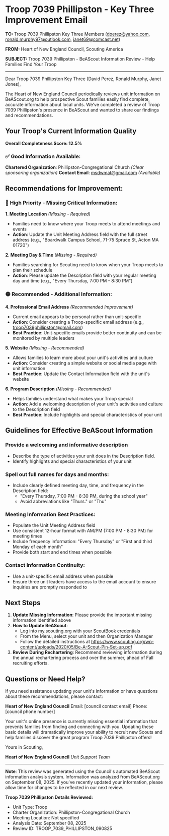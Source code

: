 # Troop 7039 Phillipston - Key Three Improvement Email

**TO:** Troop 7039 Phillipston Key Three Members (dperez@yahoo.com, ronald.murphy97@outlook.com, janet69@comcast.net)

**FROM:** Heart of New England Council, Scouting America

**SUBJECT:** Troop 7039 Phillipston - BeAScout Information Review - Help Families Find Your Troop

---

Dear Troop 7039 Phillipston Key Three (David Perez, Ronald Murphy, Janet Jones),

The Heart of New England Council periodically reviews unit information on BeAScout.org to help prospective Scout families easily find complete, accurate information about local units. We've completed a review of Troop 7039 Phillipston's presence in BeAScout and wanted to share our findings and recommendations.

## Your Troop's Current Information Quality

**Overall Completeness Score: 12.5%**

### ✅ **Good Information Available:**
**Chartered Organization**: Phillipston-Congregational Church *(Clear sponsoring organization)*
**Contact Email**: msdwmat@gmail.com *(Available)*

## Recommendations for Improvement:

### 🔴 **High Priority - Missing Critical Information:**

**1. Meeting Location** *(Missing - Required)*
- Families need to know where your Troop meets to attend meetings and events
- **Action**: Update the Unit Meeting Address field with the full street address (e.g., "Boardwalk Campus School, 71-75 Spruce St, Acton MA 01720")

**2. Meeting Day & Time** *(Missing - Required)*
- Families searching for Scouting need to know when your Troop meets to plan their schedule
- **Action**: Please update the Description field with your regular meeting day and time (e.g., "Every Thursday, 7:00 PM - 8:30 PM")

### 🟡 **Recommended - Additional Information:**

**4. Professional Email Address** *(Recommended Improvement)*
- Current email appears to be personal rather than unit-specific
- **Action**: Consider creating a Troop-specific email address (e.g., troop7039phillipston@gmail.com)
- **Best Practice**: Unit-specific emails provide better continuity and can be monitored by multiple leaders

**5. Website** *(Missing - Recommended)*
- Allows families to learn more about your unit's activities and culture
- **Action**: Consider creating a simple website or social media page with unit information
- **Best Practice**: Update the Contact Information field with the unit's website

**6. Program Description** *(Missing - Recommended)*
- Helps families understand what makes your Troop special
- **Action**: Add a welcoming description of your unit's activities and culture to the Description field
- **Best Practice**: Include highlights and special characteristics of your unit

## Guidelines for Effective BeAScout Information

### **Provide a welcoming and informative description**
- Describe the type of activities your unit does in the Description field.
- Identify highlights and special characteristics of your unit

### **Spell out full names for days and months:**
- Include clearly defined meeting day, time, and frequency in the Description field:
  - "Every Thursday, 7:00 PM - 8:30 PM, during the school year"
  - Avoid abbreviations like "Thurs." or "Thu"

### **Meeting Information Best Practices:**
- Populate the Unit Meeting Address field
- Use consistent 12-hour format with AM/PM (7:00 PM - 8:30 PM) for meeting times
- Include frequency information: "Every Thursday" or "First and third Monday of each month"
- Provide both start and end times when possible

### **Contact Information Continuity:**
- Use a unit-specific email address when possible
- Ensure three unit leaders have access to the email account to ensure inquiries are promptly responded to

## Next Steps

1. **Update Missing Information**: Please provide the important missing information identified above
2. **How to Update BeAScout**: 
   - Log into my.scouting.org with your ScoutBook credentials
   - From the Menu, select your unit and then Organization Manager
   - Follow the detailed instructions at
     https://www.scouting.org/wp-content/uploads/2020/05/Be-A-Scout-Pin-Set-up.pdf
3. **Review During Rechartering**: Recommend reviewing information during the annual rechartering process and over the summer, ahead of Fall recruiting efforts.

## Questions or Need Help?

If you need assistance updating your unit's information or have questions about these recommendations, please contact:

**Heart of New England Council**
Email: [council contact email]
Phone: [council phone number]

Your unit's online presence is currently missing essential information that prevents families from finding and connecting with you. Updating these basic details will dramatically improve your ability to recruit new Scouts and help families discover the great program Troop 7039 Phillipston offers!

Yours in Scouting,

**Heart of New England Council**
*Unit Support Team*

---

**Note**: This review was generated using the Council's automated BeAScout information analysis system. Information was analyzed from BeAScout.org on September 08, 2025. If you've recently updated your information, please allow time for changes to be reflected in our next review.

**Troop 7039 Phillipston Details Reviewed:**
- Unit Type: Troop
- Charter Organization: Phillipston-Congregational Church
- Meeting Location: Not specified
- Analysis Date: September 08, 2025
- Review ID: TROOP_7039_PHILLIPSTON_090825